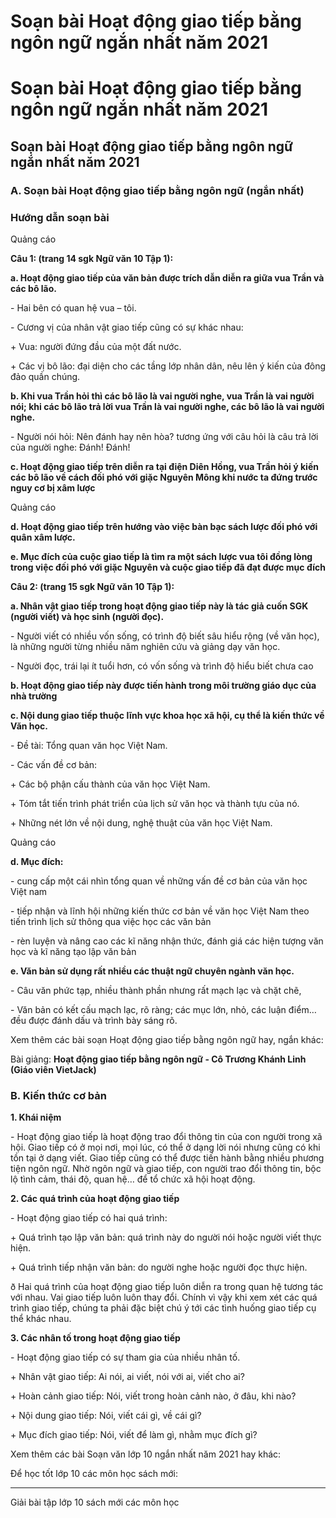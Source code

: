 # Soạn bài Hoạt động giao tiếp bằng ngôn ngữ ngắn nhất năm 2021

#  Soạn bài Hoạt động giao tiếp bằng ngôn ngữ ngắn nhất năm 2021

## Soạn bài Hoạt động giao tiếp bằng ngôn ngữ ngắn nhất năm 2021

### **A. Soạn bài Hoạt động giao tiếp bằng ngôn ngữ (ngắn nhất)**

### Hướng dẫn soạn bài 

Quảng cáo

**Câu 1: (trang 14 sgk Ngữ văn 10 Tập 1):**

**a. Hoạt động giao tiếp của văn bản được trích dẫn diễn ra giữa vua Trần và các bô lão.**

\- Hai bên có quan hệ vua – tôi. 

\- Cương vị của nhân vật giao tiếp cũng có sự khác nhau:

\+ Vua: người đứng đầu của một đất nước. 

\+ Các vị bô lão: đại diện cho các tầng lớp nhân dân, nêu lên ý kiến của đông đảo quần chúng. 

**b. Khi vua Trần hỏi thì các bô lão là vai người nghe, vua Trần là vai người nói; khi các bô lão trả lời vua Trần là vai người nghe, các bô lão là vai người nghe.**

\- Người nói hỏi: Nên đánh hay nên hòa? tương ứng với câu hỏi là câu trả lời của người nghe: Đánh! Đánh! 

**c. Hoạt động giao tiếp trên diễn ra tại điện Diên Hồng, vua Trần hỏi ý kiến các bô lão về cách đối phó với giặc Nguyên Mông khi nước ta đứng trước nguy cơ bị xâm lược**

Quảng cáo

**d. Hoạt động giao tiếp trên hướng vào việc bàn bạc sách lược đối phó với quân xâm lược.**

**e. Mục đích của cuộc giao tiếp là tìm ra một sách lược vua tôi đồng lòng trong việc đối phó với giặc Nguyên và cuộc giao tiếp đã đạt được mục đích**

**Câu 2: (trang 15 sgk Ngữ văn 10 Tập 1):**

**a. Nhân vật giao tiếp trong hoạt động giao tiếp này là tác giả cuốn SGK (người viết) và học sinh (người đọc).**

\- Người viết có nhiều vốn sống, có trình độ biết sâu hiểu rộng (về văn học), là những người từng nhiều năm nghiên cứu và giảng dạy văn học. 

\- Người đọc, trái lại ít tuổi hơn, có vốn sống và trình độ hiểu biết chưa cao 

**b. Hoạt động giao tiếp này được tiến hành trong môi trường giáo dục của nhà trường**

**c. Nội dung giao tiếp thuộc lĩnh vực khoa học xã hội, cụ thể là kiến thức về Văn học.**

\- Đề tài: Tổng quan văn học Việt Nam. 

\- Các vấn đề cơ bản: 

\+ Các bộ phận cấu thành của văn học Việt Nam. 

\+ Tóm tắt tiến trình phát triển của lịch sử văn học và thành tựu của nó. 

\+ Những nét lớn về nội dung, nghệ thuật của văn học Việt Nam. 

Quảng cáo

**d. Mục đích:**

\- cung cấp một cái nhìn tổng quan về những vấn đề cơ bản của văn học Việt nam 

\- tiếp nhận và lĩnh hội những kiến thức cơ bản về văn học Việt Nam theo tiến trình lịch sử thông qua việc học các văn bản 

\- rèn luyện và nâng cao các kĩ năng nhận thức, đánh giá các hiện tượng văn học và kĩ năng tạo lập văn bản 

**e. Văn bản sử dụng rất nhiều các thuật ngữ chuyên ngành văn học.**

\- Câu văn phức tạp, nhiều thành phần nhưng rất mạch lạc và chặt chẽ, 

\- Văn bản có kết cấu mạch lạc, rõ ràng; các mục lớn, nhỏ, các luận điểm…đều được đánh dấu và trình bày sáng rõ. 

Xem thêm các bài soạn Hoạt động giao tiếp bằng ngôn ngữ hay, ngắn khác:

Bài giảng: **Hoạt động giao tiếp bằng ngôn ngữ - Cô Trương Khánh Linh (Giáo viên VietJack)**

### **B. Kiến thức cơ bản**

**1\. Khái niệm**

\- Hoạt động giao tiếp là hoạt động trao đổi thông tin của con người trong xã hội. Giao tiếp có ở mọi nơi, mọi lúc, có thể ở dạng lời nói nhưng cũng có khi tồn tại ở dạng viết. Giao tiếp cũng có thể được tiến hành bằng nhiều phương tiện ngôn ngữ. Nhờ ngôn ngữ và giao tiếp, con người trao đổi thông tin, bộc lộ tình cảm, thái độ, quan hệ… để tổ chức xã hội hoạt động.

**2\. Các quá trình của hoạt động giao tiếp**

\- Hoạt động giao tiếp có hai quá trình:

\+ Quá trình tạo lập văn bản: quá trình này do người nói hoặc người viết thực hiện.

\+ Quá trình tiếp nhận văn bản: do người nghe hoặc người đọc thực hiện.

ð Hai quá trình của hoạt động giao tiếp luôn diễn ra trong quan hệ tương tác với nhau. Vai giao tiếp luôn luôn thay đổi. Chính vì vậy khi xem xét các quá trình giao tiếp, chúng ta phải đặc biệt chú ý tới các tình huống giao tiếp cụ thể khác nhau.

**3\. Các nhân tố trong hoạt động giao tiếp**

\- Hoạt động giao tiếp có sự tham gia của nhiều nhân tố.

\+ Nhân vật giao tiếp: Ai nói, ai viết, nói với ai, viết cho ai?

\+ Hoàn cảnh giao tiếp: Nói, viết trong hoàn cảnh nào, ở đâu, khi nào?

\+ Nội dung giao tiếp: Nói, viết cái gì, về cái gì?

\+ Mục đích giao tiếp: Nói, viết để làm gì, nhằm mục đích gì?

Xem thêm các bài Soạn văn lớp 10 ngắn nhất năm 2021 hay khác:

Để học tốt lớp 10 các môn học sách mới:

* * *

Giải bài tập lớp 10 sách mới các môn học
